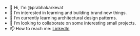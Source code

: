 - 👋 Hi, I’m @prabhakarkevat
- 👀 I’m interested in learning and building brand new things.
- 🌱 I’m currently learning architectural design patterns.
- 💞️ I’m looking to collaborate on some interesting small projects.
- 📫 How to reach me: [LinkedIn](https://www.linkedin.com/in/prabhakar-kevat-7466b51b5/)

<!---
prabhakarkevat/prabhakarkevat is a ✨ special ✨ repository because its `README.md` (this file) appears on your GitHub profile.
You can click the Preview link to take a look at your changes.
--->
